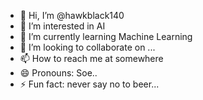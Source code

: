 - 👋 Hi, I’m @hawkblack140
- 👀 I’m interested in AI
- 🌱 I’m currently learning Machine Learning
- 💞️ I’m looking to collaborate on ...
- 📫 How to reach me at somewhere
- 😄 Pronouns: Soe..
- ⚡ Fun fact: never say no to beer...

<!---
hawkblack140/hawkblack140 is a ✨ special ✨ repository because its `README.md` (this file) appears on your GitHub profile.
You can click the Preview link to take a look at your changes.
--->
